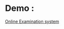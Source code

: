 # Demo :

[Online Examination system](https://a-rahul-krishnan.github.io/weather_forecast.github.io/)
